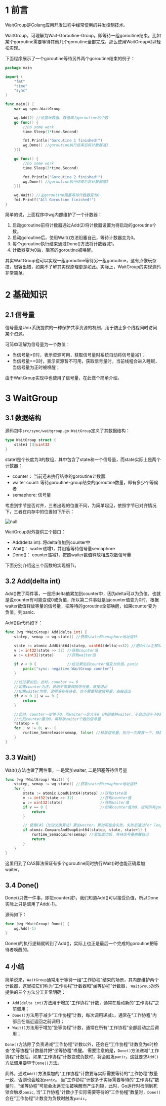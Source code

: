 # 1 前言

WaitGroup是Golang应用开发过程中经常使用的并发控制技术。

WaitGroup，可理解为Wait-Goroutine-Group，即等待一组goroutine结束。比如某个goroutine需要等待其他几个goroutine全部完成，那么使用WaitGroup可以轻松实现。

下面程序展示了一个goroutine等待另外两个goroutine结束的例子：

```go
package main

import (
    "fmt"
    "time"
    "sync"
)

func main() {
    var wg sync.WaitGroup

    wg.Add(2) //设置计数器，数值即为goroutine的个数
    go func() {
        //Do some work
        time.Sleep(1*time.Second)

        fmt.Println("Goroutine 1 finished!")
        wg.Done() //goroutine执行结束后将计数器减1
    }()

    go func() {
        //Do some work
        time.Sleep(2*time.Second)

        fmt.Println("Goroutine 2 finished!")
        wg.Done() //goroutine执行结束后将计数器减1
    }()

    wg.Wait() //主goroutine阻塞等待计数器变为0
    fmt.Printf("All Goroutine finished!")
}
```

简单的说，上面程序中wg内部维护了一个计数器：

1. 启动goroutine前将计数器通过Add(2)将计数器设置为待启动的goroutine个数。
2. 启动goroutine后，使用Wait()方法阻塞自己，等待计数器变为0。
3. 每个goroutine执行结束通过Done()方法将计数器减1。
4. 计数器变为0后，阻塞的goroutine被唤醒。

其实WaitGroup也可以实现一组goroutine等待另一组goroutine，这有点像玩杂技，很容出错，如果不了解其实现原理更是如此。实际上，WaitGroup的实现源码非常简单。

# 2 基础知识

## 2.1 信号量

信号量是Unix系统提供的一种保护共享资源的机制，用于防止多个线程同时访问某个资源。

可简单理解为信号量为一个数值：

- 当信号量>0时，表示资源可用，获取信号量时系统自动将信号量减1；
- 当信号量==0时，表示资源暂不可用，获取信号量时，当前线程会进入睡眠，当信号量为正时被唤醒；

由于WaitGroup实现中也使用了信号量，在此做个简单介绍。

# 3 WaitGroup

## 3.1 数据结构

源码包中`src/sync/waitgroup.go:WaitGroup`定义了其数据结构：

```go
type WaitGroup struct {
    state1 [3]uint32
}
```

state1是个长度为3的数组，其中包含了state和一个信号量，而state实际上是两个计数器：

- counter： 当前还未执行结束的goroutine计数器
- waiter count: 等待goroutine-group结束的goroutine数量，即有多少个等候者
- semaphore: 信号量

考虑到字节是否对齐，三者出现的位置不同，为简单起见，依照字节已对齐情况下，三者在内存中的位置如下所示：

![null](https://www.topgoer.cn/uploads/gozhuanjia/images/m_b68f98a52c940a8c94a7c39f1f56a901_r.png)

WaitGroup对外提供三个接口：

- Add(delta int): 将delta值加到counter中
- Wait()： waiter递增1，并阻塞等待信号量semaphore
- Done()： counter递减1，按照waiter数值释放相应次数信号量

下面分别介绍这三个函数的实现细节。

## 3.2 Add(delta int)

Add()做了两件事，一是把delta值累加到counter中，因为delta可以为负值，也就是说counter有可能变成0或负值，所以第二件事就是当counter值变为0时，根据waiter数值释放等量的信号量，把等待的goroutine全部唤醒，如果counter变为负值，则panic.

Add()伪代码如下：

```go
func (wg *WaitGroup) Add(delta int) {
    statep, semap := wg.state() //获取state和semaphore地址指针

    state := atomic.AddUint64(statep, uint64(delta)<<32) //把delta左移32位累加到state，即累加到counter中
    v := int32(state >> 32) //获取counter值
    w := uint32(state)      //获取waiter值

    if v < 0 {              //经过累加后counter值变为负值，panic
        panic("sync: negative WaitGroup counter")
    }

    //经过累加后，此时，counter >= 0
    //如果counter为正，说明不需要释放信号量，直接退出
    //如果waiter为零，说明没有等待者，也不需要释放信号量，直接退出
    if v > 0 || w == 0 {
        return
    }

    //此时，counter一定等于0，而waiter一定大于0（内部维护waiter，不会出现小于0的情况），
    //先把counter置为0，再释放waiter个数的信号量
    *statep = 0
    for ; w != 0; w-- {
        runtime_Semrelease(semap, false) //释放信号量，执行一次释放一个，唤醒一个等待者
    }
}
```

## 3.3 Wait()

Wait()方法也做了两件事，一是累加waiter, 二是阻塞等待信号量

```go
func (wg *WaitGroup) Wait() {
    statep, semap := wg.state() //获取state和semaphore地址指针
    for {
        state := atomic.LoadUint64(statep) //获取state值
        v := int32(state >> 32)            //获取counter值
        w := uint32(state)                 //获取waiter值
        if v == 0 {                        //如果counter值为0，说明所有goroutine都退出了，不需要待待，直接返回
            return
        }

        // 使用CAS（比较交换算法）累加waiter，累加可能会失败，失败后通过for loop下次重试
        if atomic.CompareAndSwapUint64(statep, state, state+1) {
            runtime_Semacquire(semap) //累加成功后，等待信号量唤醒自己
            return
        }
    }
}
```

这里用到了CAS算法保证有多个goroutine同时执行Wait()时也能正确累加waiter。

## 3.4 Done()

Done()只做一件事，即把counter减1，我们知道Add()可以接受负值，所以Done实际上只是调用了Add(-1)。

源码如下：

```go
func (wg *WaitGroup) Done() {
    wg.Add(-1)
}
```

Done()的执行逻辑就转到了Add()，实际上也正是最后一个完成的goroutine把等待者唤醒的。

## 4 小结

简单说来，`WaitGroup`通常用于等待一组“工作协程”结束的场景，其内部维护两个计数器，这里把它们称为“工作协程”计数器和“坐等协程”计数器，
`WaitGroup`对外提供的三个方法分工非常明确：

- `Add(delta int)`方法用于增加“工作协程”计数，通常在启动新的“工作协程”之前调用；
- `Done()`方法用于减少“工作协程”计数，每次调用递减`1`，通常在“工作协程”内部且在临近返回之前调用；
- `Wait()`方法用于增加“坐等协程”计数，通常在所有”工作协程”全部启动之后调用；

`Done()`方法除了负责递减“工作协程”计数以外，还会在“工作协程”计数变为`0`时检查“坐等协程”计数器并把“坐等协程”唤醒。
需要注意的是，`Done()`方法递减“工作协程”计数后，如果“工作协程”计数变成负数时，将会触发`panic`，这就要求`Add()`方法调用要早于`Done()`方法。

此外，通过`Add()`方法累加的“工作协程”计数要与实际需要等待的“工作协程”数量一致，否则也会触发`panic`。
当“工作协程”计数多于实际需要等待的“工作协程”数量时，“坐等协程”可能会永远无法被唤醒而产生列锁，此时，Go运行时检测到死锁会触发`panic`,
当“工作协程”计数小于实际需要等待的“工作协程”数量时，`Done()`会在“工作协程”计数变为负数时触发`panic`。